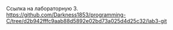Ссылка на лабораторную 3.
https://github.com/Darkness1853/programming-C/tree/d2b942fffc9aab88d5892e02bd73a025d4d25c32/lab3-git